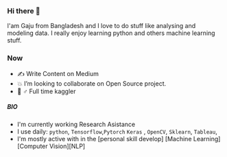 ### Hi there 👋

I'am Gaju from Bangladesh and I love to do stuff like analysing and modeling data. I really enjoy learning python and others machine learning stuff.

### Now

- ✍️ Write Content on Medium
- :boom: I’m looking to collaborate on Open Source project.
- 💂‍ ♂️ Full time kaggler

##### BIO

- I'm currently working Research Asistance
- I use daily: `python`, `Tensorflow`,`Pytorch` `Keras` , `OpenCV`, `Sklearn`, `Tableau`, 
- I'm mostly active with in the [personal skill develop]  [Machine Learning] [Computer Vision][NLP]



